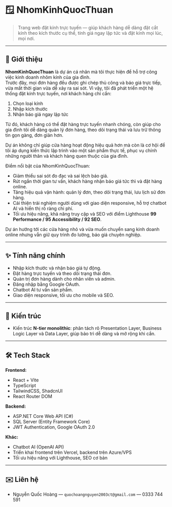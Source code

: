 # 🪟 NhomKinhQuocThuan

> Trang web đặt kính trực tuyến — giúp khách hàng dễ dàng đặt cắt kính theo kích thước cụ thể, tính giá ngay lặp tức và đặt kính mọi lúc, mọi nơi.

---

## 📘 Giới thiệu
**NhomKinhQuocThuan** là dự án cá nhân mà tôi thực hiện để hỗ trợ công việc kinh doanh nhôm kính của gia đình.  
Trước đây, mọi đơn hàng đều được ghi chép thủ công và báo giá trực tiếp, vừa mất thời gian vừa dễ xảy ra sai sót. Vì vậy, tôi đã phát triển một hệ thống đặt kính trực tuyến, nơi khách hàng chỉ cần:  

1. Chọn loại kính  
2. Nhập kích thước  
3. Nhận báo giá ngay lập tức  

Từ đó, khách hàng có thể đặt hàng trực tuyến nhanh chóng, còn giúp cho gia đình tôi dễ dàng quản lý đơn hàng, theo dõi trạng thái và lưu trữ thông tin gọn gàng, đơn giản hơn.  

Dự án không chỉ giúp cửa hàng hoạt động hiệu quả hơn mà còn là cơ hội để tôi áp dụng kiến thức lập trình vào một sản phẩm thực tế, phục vụ chính những người thân và khách hàng quen thuộc của gia đình.

Điểm nổi bật của NhomKinhQuocThuan:  
- Giảm thiểu sai sót đo đạc và sai lệch báo giá.  
- Rút ngắn thời gian tư vấn, khách hàng nhận báo giá tức thì và đặt hàng online.  
- Tăng hiệu quả vận hành: quản lý đơn, theo dõi trạng thái, lưu lịch sử đơn hàng.  
- Cải thiện trải nghiệm người dùng với giao diện responsive, hỗ trợ chatbot AI và hiển thị rõ ràng chi phí.  
- Tối ưu hiệu năng, khả năng truy cập và SEO với điểm Lighthouse **99 Performance / 95 Accessibility / 92 SEO**.

Dự án hướng tới các cửa hàng nhỏ và vừa muốn chuyển sang kinh doanh online nhưng vẫn giữ quy trình đo lường, báo giá chuyên nghiệp.

---

## ✨ Tính năng chính
- Nhập kích thước và nhận báo giá tự động.  
- Đặt hàng trực tuyến và theo dõi trạng thái đơn.  
- Quản trị đơn hàng dành cho nhân viên và admin.  
- Đăng nhập bằng Google OAuth.  
- Chatbot AI tư vấn sản phẩm.  
- Giao diện responsive, tối ưu cho mobile và SEO.

---

## 🧭 Kiến trúc
- Kiến trúc **N-tier monolithic**: phân tách rõ Presentation Layer, Business Logic Layer và Data Layer, giúp bảo trì dễ dàng và mở rộng khi cần.  

---

## 🛠️ Tech Stack
**Frontend:**  
- React + Vite  
- TypeScript  
- TailwindCSS, ShadcnUI  
- React Router DOM  

**Backend:**  
- ASP.NET Core Web API (C#)  
- SQL Server (Entity Framework Core)  
- JWT Authentication, Google OAuth 2.0  

**Khác:**  
- Chatbot AI (OpenAI API)  
- Triển khai frontend trên Vercel, backend trên Azure/VPS  
- Tối ưu hiệu năng với Lighthouse, SEO cơ bản  

---

## ✉️ Liên hệ
- Nguyễn Quốc Hoàng — `quochoangnguyen2003ct@gmail.com` — 0333 744 591
